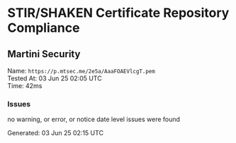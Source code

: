 # STIR/SHAKEN Certificate Repository Compliance

## Martini Security

Name: `https://p.mtsec.me/2e5a/AaaFOAEVlcgT.pem`\
Tested At: 03 Jun 25 02:05 UTC\
Time: 42ms

### Issues

no warning, or error, or notice date level issues were found

Generated: 03 Jun 25 02:15 UTC